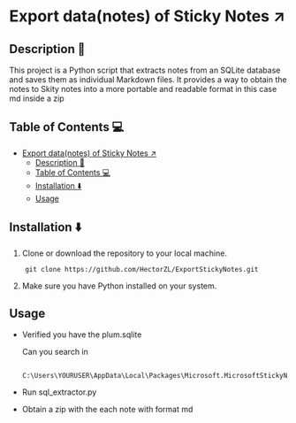 # Export data(notes) of Sticky Notes ↗️

## Description 📄

This project is a Python script that extracts notes from an SQLite database and saves them as individual Markdown files. It provides a way to obtain the notes to Skity notes  into a more portable and readable format in this case md inside a zip

## Table of Contents 💻

- [Export data(notes) of Sticky Notes ↗️](#export-datanotes-of-sticky-notes-️)
  - [Description 📄](#description-)
  - [Table of Contents 💻](#table-of-contents-)
  - [Installation ⬇️](#installation-️)
  - [Usage](#usage)

## Installation ⬇️

1. Clone or download the repository to your local machine. 
```
    git clone https://github.com/HectorZL/ExportStickyNotes.git 

```

2. Make sure you have Python installed on your system.
   
## Usage

- Verified you have the plum.sqlite 
  
    Can you search in
    
    ```
     C:\Users\YOURUSER\AppData\Local\Packages\Microsoft.MicrosoftStickyNotes_8wekyb3d8bbwe\LocalState

    ```


- Run sql_extractor.py
- Obtain a  zip with the each note with format md 



